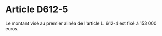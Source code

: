 # Article D612-5

Le montant visé au premier alinéa de l'article L. 612-4 est fixé à 153 000 euros.
